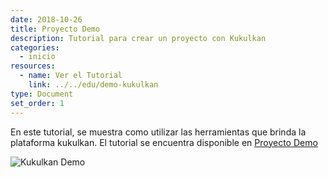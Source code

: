 ```yaml
---
date: 2018-10-26
title: Proyecto Demo
description: Tutorial para crear un proyecto con Kukulkan
categories:
  - inicio
resources:
  - name: Ver el Tutorial
    link: ../../edu/demo-kukulkan
type: Document
set_order: 1
---
```


En este tutorial, se muestra como utilizar las herramientas que brinda la plataforma kukulkan. El tutorial se encuentra disponible en [Proyecto Demo](../../edu/demo-kukulkan)

![Kukulkan Demo](../../images/kukulkan-grammar.gif)


